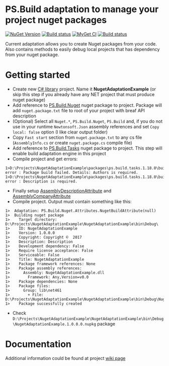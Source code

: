 # PS.Build adaptation to manage your project nuget packages
[![NuGet Version](https://img.shields.io/nuget/v/PS.Build.Nuget.svg?label=master+nuget)](https://www.nuget.org/packages?q=PS.Build.Nuget)
[![Build status](https://ci.appveyor.com/api/projects/status/ur6psdnxcljqnbxq?svg=true)](https://ci.appveyor.com/project/BlackGad/ps-build-nuget)
[![MyGet CI](https://img.shields.io/myget/ps-projects/vpre/ps.build.nuget.svg?label=CI+nuget)](https://www.myget.org/gallery/ps-projects)
[![Build status](https://ci.appveyor.com/api/projects/status/ok5hydixhinsm9rt?svg=true)](https://ci.appveyor.com/project/BlackGad/ps-build-nuget-oohdo)

Current adaptation allows you to create Nuget packages from your code. Also contains methods to easily debug local projects that has dependency from your nuget package.

# Getting started
* Create new [C# library](https://msdn.microsoft.com/en-us/library/f3cye135(v=vs.120).aspx) project. Name it **NugetAdaptationExample** (or skip this step if you already have any NET project that must produce nuget package)
* Add reference to [PS.Build.Nuget](https://www.nuget.org/packages/PS.Build.Nuget/) nuget package to project. Package will add ```nuget.package.txt``` file to root of your project with breaf API description
* (Optional) Select all ```Nuget.*```, ```PS.Build.Nuget```, ```PS.Build``` and, if you do not use in your runtime ```Newtonsoft.Json``` assembly references and set ```Copy local: false``` option (I like clear output folder)
* Copy ```Fast start``` section from ```nuget.package.txt``` to any cs file (```AssemblyInfo.cs``` or create ```nuget.package.cs``` compile file)
* Add reference to [PS.Build.Tasks](https://www.nuget.org/packages/PS.Build.Tasks/) nuget package to project. This step will enable build adaptation engine in this project
* Compile project and get errors:
```
1>D:\Projects\NugetAdaptationExample\packages\ps.build.tasks.1.18.0\build\PS.Build.Tasks.targets(26,3): error : Package build failed. Details: Authors is required.
1>D:\Projects\NugetAdaptationExample\packages\ps.build.tasks.1.18.0\build\PS.Build.Tasks.targets(26,3): error : Description is required.
```
* Finally setup [AssemblyDescriptionAttribute](https://msdn.microsoft.com/en-us/library/system.reflection.assemblydescriptionattribute(v=vs.110).aspx) and [AssemblyCompanyAttribute](https://msdn.microsoft.com/en-us/library/system.reflection.assemblycompanyattribute(v=vs.110).aspx)
* Compile project. Output must contain something like this:
```
1>  Adaptation: PS.Build.Nuget.Attributes.NugetBuildAttribute(null)
1>  Building nuget package
1>    Target directory: D:\Projects\NugetAdaptationExample\NugetAdaptationExample\bin\Debug\
1>    ID: NugetAdaptationExample
1>    Version: 1.0.0.0
1>    Copyright: Copyright ©  2017
1>    Description: Description
1>    Development dependency: False
1>    Require license acceptance: False
1>    Serviceable: False
1>    Title: NugetAdaptationExample
1>    Package framework references: None
1>    Package assembly references: 
1>      Assembly: NugetAdaptationExample.dll
1>        Framework: Any,Version=v0.0
1>    Package dependencies: None
1>    Package files: 
1>      Group: lib\net461
1>        + File: D:\Projects\NugetAdaptationExample\NugetAdaptationExample\bin\Debug\NugetAdaptationExample.dll
1>    Package successfully created
```
* Check ```D:\Projects\NugetAdaptationExample\NugetAdaptationExample\bin\Debug\NugetAdaptationExample.1.0.0.0.nupkg``` package 

# Documentation
Additional information could be found at project [wiki page](https://github.com/BlackGad/PS.Build.Nuget/wiki)
